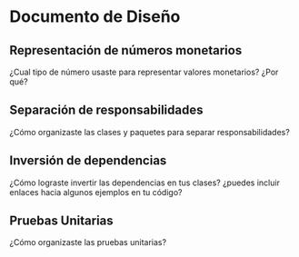 # Documento de Diseño

## Representación de números monetarios
¿Cual tipo de número usaste para representar valores monetarios? ¿Por qué?

## Separación de responsabilidades
¿Cómo organizaste las clases y paquetes para separar responsabilidades?

## Inversión de dependencias
¿Cómo lograste invertir las dependencias en tus clases? ¿puedes incluir enlaces hacia algunos ejemplos en tu código?

## Pruebas Unitarias
¿Cómo organizaste las pruebas unitarias?
